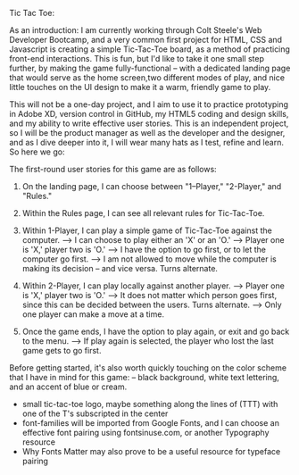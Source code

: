 Tic Tac Toe: 

As an introduction: I am currently working through Colt Steele's Web Developer Bootcamp, and a very common first project for HTML, CSS and Javascript is creating a simple Tic-Tac-Toe board, as a method of practicing front-end interactions. This is fun, but I'd like to take it one small step further, by making the game fully-functional – with a dedicated landing page that would serve as the home screen,two different modes of play, and nice little touches on the UI design to make it a warm, friendly game to play. 

This will not be a one-day project, and I aim to use it to practice prototyping in Adobe XD, version control in GitHub, my HTML5 coding and design skills, and my ability to write effective user stories. This is an independent project, so I will be the product manager as well as the developer and the designer, and as I dive deeper into it, I will wear many hats as I test, refine and learn. So here we go: 

The first-round user stories for this game are as follows: 
1. On the landing page, I can choose between "1–Player," "2-Player," and "Rules."
2. Within the Rules page, I can see all relevant rules for Tic-Tac-Toe.
3. Within 1-Player, I can play a simple game of Tic-Tac-Toe against the computer. 
    --> I can choose to play either an 'X' or an 'O.'
    --> Player one is 'X,' player two is 'O.'
    --> I have the option to go first, or to let the computer go first.
    --> I am not allowed to move while the computer is making its decision – and vice versa. Turns alternate. 

4. Within 2-Player, I can play locally against another player. 
    --> Player one is 'X,' player two is 'O.'
    --> It does not matter which person goes first, since this can be decided between the users. Turns alternate. 
    --> Only one player can make a move at a time. 

5. Once the game ends, I have the option to play again, or exit and go back to the menu.
    --> If play again is selected, the player who lost the last game gets to go first. 


Before getting started, it's also worth quickly touching on the color scheme that I have in mind for this game: 
– black background, white text lettering, and an accent of blue or cream.
- small tic-tac-toe logo, maybe something along the lines of (TTT) with one of the T's subscripted in the center
- font-families will be imported from Google Fonts, and I can choose an effective font pairing using fontsinuse.com, or another Typography resource
- Why Fonts Matter may also prove to be a useful resource for typeface pairing

